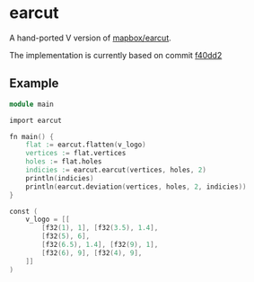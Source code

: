 # earcut

A hand-ported V version of [mapbox/earcut](https://github.com/mapbox/earcut).

The implementation is currently based on commit [f40dd2](https://github.com/mapbox/earcut/tree/f40dd273cb8c6911581a01f9c8de2b22a591dffb)

## Example

```v
module main

import earcut

fn main() {
	flat := earcut.flatten(v_logo)
	vertices := flat.vertices
	holes := flat.holes
	indicies := earcut.earcut(vertices, holes, 2)
	println(indicies)
	println(earcut.deviation(vertices, holes, 2, indicies))
}

const (
	v_logo = [[
		[f32(1), 1], [f32(3.5), 1.4],
		[f32(5), 6],
		[f32(6.5), 1.4], [f32(9), 1],
		[f32(6), 9], [f32(4), 9],
	]]
)
```
